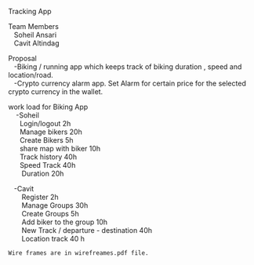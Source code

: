 Tracking App  

Team Members  
&nbsp;&nbsp;&nbsp;Soheil Ansari  
&nbsp;&nbsp;&nbsp;Cavit Altindag  
  
Proposal  
  &nbsp;&nbsp;&nbsp;-Biking / running app which keeps track of biking duration , speed and location/road.  
  &nbsp;&nbsp;&nbsp;-Crypto currency alarm app. Set Alarm for certain price for the selected crypto currency in the wallet.    
  

work load for Biking App  
 &nbsp;&nbsp;&nbsp; -Soheil  
    &nbsp;&nbsp;&nbsp;&nbsp;&nbsp;&nbsp;Login/logout 2h  
    &nbsp;&nbsp;&nbsp;&nbsp;&nbsp;&nbsp;Manage bikers 20h  
    &nbsp;&nbsp;&nbsp;&nbsp;&nbsp;&nbsp;Create Bikers 5h  
    &nbsp;&nbsp;&nbsp;&nbsp;&nbsp;&nbsp;share map with biker 10h  
    &nbsp;&nbsp;&nbsp;&nbsp;&nbsp;&nbsp;Track history 40h  
    &nbsp;&nbsp;&nbsp;&nbsp;&nbsp;&nbsp;Speed Track 40h  
   &nbsp;&nbsp;&nbsp;&nbsp;&nbsp;&nbsp; Duration 20h  
      
  &nbsp;&nbsp;&nbsp;-Cavit  
   &nbsp;&nbsp;&nbsp;&nbsp;&nbsp;&nbsp; Register 2h  
   &nbsp;&nbsp;&nbsp;&nbsp;&nbsp;&nbsp; Manage Groups 30h  
   &nbsp;&nbsp;&nbsp;&nbsp;&nbsp;&nbsp; Create Groups 5h  
   &nbsp;&nbsp;&nbsp;&nbsp;&nbsp;&nbsp; Add biker to the group 10h  
   &nbsp;&nbsp;&nbsp;&nbsp;&nbsp;&nbsp; New Track / departure - destination 40h  
   &nbsp;&nbsp;&nbsp;&nbsp;&nbsp;&nbsp; Location track 40 h  
    
    
    Wire frames are in wirefreames.pdf file.
